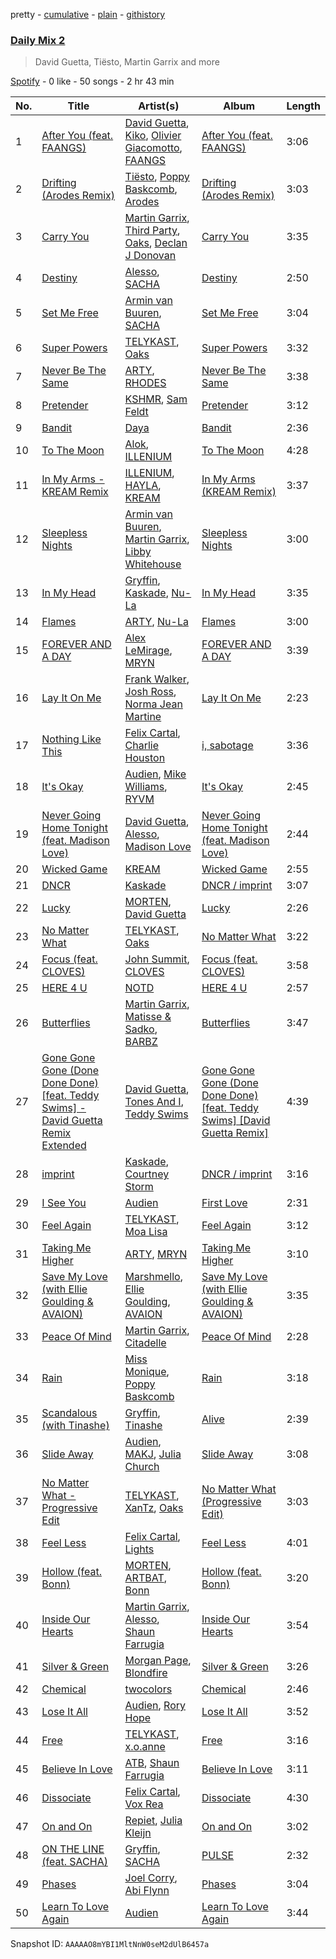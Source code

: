 pretty - [cumulative](/playlists/cumulative/37i9dQZF1E3aggHoBbHSXE.md) - [plain](/playlists/plain/37i9dQZF1E3aggHoBbHSXE) - [githistory](https://github.githistory.xyz/mdn522/spotify-playlist-archive/blob/main/playlists/plain/37i9dQZF1E3aggHoBbHSXE)

### [Daily Mix 2](https://open.spotify.com/playlist/37i9dQZF1E3aggHoBbHSXE)

> David Guetta, Tiësto, Martin Garrix and more

[Spotify](https://open.spotify.com/user/spotify) - 0 like - 50 songs - 2 hr 43 min

| No. | Title | Artist(s) | Album | Length |
|---|---|---|---|---|
| 1 | [After You \(feat\. FAANGS\)](https://open.spotify.com/track/4cGvzO9ejXEVQl2FQI7Hmu) | [David Guetta](https://open.spotify.com/artist/1Cs0zKBU1kc0i8ypK3B9ai), [Kiko](https://open.spotify.com/artist/4vQwRCAEjGlq5szn3MyG2N), [Olivier Giacomotto](https://open.spotify.com/artist/5tIMc0MdfB2OV6sULOmeao), [FAANGS](https://open.spotify.com/artist/2UlXIWBLOjskz5esa7ec2j) | [After You \(feat\. FAANGS\)](https://open.spotify.com/album/2RabLUJKd1jpDS9NbojepU) | 3:06 |
| 2 | [Drifting \(Arodes Remix\)](https://open.spotify.com/track/6Oy2VKOZ2sduYfNu7Eje3f) | [Tiësto](https://open.spotify.com/artist/2o5jDhtHVPhrJdv3cEQ99Z), [Poppy Baskcomb](https://open.spotify.com/artist/4STmXOXUF3UieHU46NWLVt), [Arodes](https://open.spotify.com/artist/4p2f8wUtltMAFuIJB4NR47) | [Drifting \(Arodes Remix\)](https://open.spotify.com/album/5bbRJwFsL9GVfBW4PHFIlt) | 3:03 |
| 3 | [Carry You](https://open.spotify.com/track/31ZO9XuKt48Qb2eUTBynd2) | [Martin Garrix](https://open.spotify.com/artist/60d24wfXkVzDSfLS6hyCjZ), [Third Party](https://open.spotify.com/artist/2J80qXI4NHKpq5RT3xUF7V), [Oaks](https://open.spotify.com/artist/1X2sRzO3K7Uvry9JWbG2iO), [Declan J Donovan](https://open.spotify.com/artist/6bh228LGC3eAzbplPWV02r) | [Carry You](https://open.spotify.com/album/1EHfXHtB9Ynnia0yZhV6HO) | 3:35 |
| 4 | [Destiny](https://open.spotify.com/track/226k90b2zBBhhnHtF5G7bB) | [Alesso](https://open.spotify.com/artist/4AVFqumd2ogHFlRbKIjp1t), [SACHA](https://open.spotify.com/artist/1VP5hxNzge9bfbtDvCJwFG) | [Destiny](https://open.spotify.com/album/6elqX6r1NOL3ZzyaC6pi1p) | 2:50 |
| 5 | [Set Me Free](https://open.spotify.com/track/2DgQUPTincZnoRT5CJxTKi) | [Armin van Buuren](https://open.spotify.com/artist/0SfsnGyD8FpIN4U4WCkBZ5), [SACHA](https://open.spotify.com/artist/1VP5hxNzge9bfbtDvCJwFG) | [Set Me Free](https://open.spotify.com/album/2oRqHz1SKj1CcccfeyASOF) | 3:04 |
| 6 | [Super Powers](https://open.spotify.com/track/3fRO8ZoGWRpL0PFCmnJH4c) | [TELYKAST](https://open.spotify.com/artist/7vWC03wqXwUqjPON8hc1tz), [Oaks](https://open.spotify.com/artist/1X2sRzO3K7Uvry9JWbG2iO) | [Super Powers](https://open.spotify.com/album/22SPaE9g83ouMfV19VdZoi) | 3:32 |
| 7 | [Never Be The Same](https://open.spotify.com/track/0IuHs8T0ZqUeJmhO04LLcl) | [ARTY](https://open.spotify.com/artist/1rSGNXhhYuWoq9BEz5DZGO), [RHODES](https://open.spotify.com/artist/07FfkbljNIdl45Ijlh1aXS) | [Never Be The Same](https://open.spotify.com/album/1kHn05ayh73VUcRhot9lGs) | 3:38 |
| 8 | [Pretender](https://open.spotify.com/track/7yFK39Oj4ItOfiifL8D40e) | [KSHMR](https://open.spotify.com/artist/2wX6xSig4Rig5kZU6ePlWe), [Sam Feldt](https://open.spotify.com/artist/20gsENnposVs2I4rQ5kvrf) | [Pretender](https://open.spotify.com/album/21IS6JKY4bHsX82VemUKoq) | 3:12 |
| 9 | [Bandit](https://open.spotify.com/track/54PjbXrV6ONeRRZ0Ryvjzg) | [Daya](https://open.spotify.com/artist/6Dd3NScHWwnW6obMFbl1BH) | [Bandit](https://open.spotify.com/album/4C961BvDSC4LhIvTvFBM5K) | 2:36 |
| 10 | [To The Moon](https://open.spotify.com/track/1UqrEdmUZallXzeHpUyAkY) | [Alok](https://open.spotify.com/artist/0NGAZxHanS9e0iNHpR8f2W), [ILLENIUM](https://open.spotify.com/artist/45eNHdiiabvmbp4erw26rg) | [To The Moon](https://open.spotify.com/album/3C961iftDuFI3ZeozGtsGN) | 4:28 |
| 11 | [In My Arms \- KREAM Remix](https://open.spotify.com/track/4wUU91B6gjMXhjiC5vYmY2) | [ILLENIUM](https://open.spotify.com/artist/45eNHdiiabvmbp4erw26rg), [HAYLA](https://open.spotify.com/artist/4yX6mpMyBGf9UfvBB8JJrc), [KREAM](https://open.spotify.com/artist/0DdDnziut7wOo6cAYWVZC5) | [In My Arms \(KREAM Remix\)](https://open.spotify.com/album/7EPpJXYDmM8Xz9et0uCsu6) | 3:37 |
| 12 | [Sleepless Nights](https://open.spotify.com/track/39pgWHKvgtSlvEI0AWvi62) | [Armin van Buuren](https://open.spotify.com/artist/0SfsnGyD8FpIN4U4WCkBZ5), [Martin Garrix](https://open.spotify.com/artist/60d24wfXkVzDSfLS6hyCjZ), [Libby Whitehouse](https://open.spotify.com/artist/0myPBTBG3ODlKVBEf5OSBe) | [Sleepless Nights](https://open.spotify.com/album/7oqrJHKyfWOJGJqLSG4iDW) | 3:00 |
| 13 | [In My Head](https://open.spotify.com/track/5zXfHNzmiGLpMJhzFdD7bM) | [Gryffin](https://open.spotify.com/artist/2ZRQcIgzPCVaT9XKhXZIzh), [Kaskade](https://open.spotify.com/artist/6TQj5BFPooTa08A7pk8AQ1), [Nu\-La](https://open.spotify.com/artist/4yzrGOiPCcssfpKBT0bnHR) | [In My Head](https://open.spotify.com/album/40SaMKXFBRBnQJpAkXzcHr) | 3:35 |
| 14 | [Flames](https://open.spotify.com/track/1vXP30hzwXVis2zTQI10MY) | [ARTY](https://open.spotify.com/artist/1rSGNXhhYuWoq9BEz5DZGO), [Nu\-La](https://open.spotify.com/artist/4yzrGOiPCcssfpKBT0bnHR) | [Flames](https://open.spotify.com/album/7AODiIsKeDZNsymwEO7Wxe) | 3:00 |
| 15 | [FOREVER AND A DAY](https://open.spotify.com/track/6PtuejZSD7DBAnftpmBxjW) | [Alex LeMirage](https://open.spotify.com/artist/2fYtH8OoLTeDIicmFH9dNu), [MRYN](https://open.spotify.com/artist/6nvB3AlAAvRl4OGvPOPsMR) | [FOREVER AND A DAY](https://open.spotify.com/album/13fqp10BnRBhLVHQQWMKl6) | 3:39 |
| 16 | [Lay It On Me](https://open.spotify.com/track/6Eefj9syzUuCVCvv6dsFft) | [Frank Walker](https://open.spotify.com/artist/6rcE30MaP92XafelMNZ2Sq), [Josh Ross](https://open.spotify.com/artist/1ZGTSMjK1D2HrpPTOh916U), [Norma Jean Martine](https://open.spotify.com/artist/2fsk4VlJdNF6G8cCMDrrzB) | [Lay It On Me](https://open.spotify.com/album/29hAhhtAYAh8kzkWl5DqTK) | 2:23 |
| 17 | [Nothing Like This](https://open.spotify.com/track/4VPDrTdb7mJFQtmtVpDIol) | [Felix Cartal](https://open.spotify.com/artist/6roDXEmZ6AARdOUv6x5U2v), [Charlie Houston](https://open.spotify.com/artist/6BkSTbIWZrLZZK0sa2GehR) | [i, sabotage](https://open.spotify.com/album/3IjeoYQfPmuESwlMVAIbwc) | 3:36 |
| 18 | [It's Okay](https://open.spotify.com/track/5i9vIka2dUar0CsRmANKeA) | [Audien](https://open.spotify.com/artist/4xnMDfgEmXZEEDdITKcGuE), [Mike Williams](https://open.spotify.com/artist/3IpvVrP3VLhruTmnququq7), [RYVM](https://open.spotify.com/artist/1WPEvpdkTpcT5R976cTAFJ) | [It's Okay](https://open.spotify.com/album/1l8LhEYHqO23fBaHyMJU8u) | 2:45 |
| 19 | [Never Going Home Tonight \(feat\. Madison Love\)](https://open.spotify.com/track/7K1BLb6MpvKuGEPpHw35mO) | [David Guetta](https://open.spotify.com/artist/1Cs0zKBU1kc0i8ypK3B9ai), [Alesso](https://open.spotify.com/artist/4AVFqumd2ogHFlRbKIjp1t), [Madison Love](https://open.spotify.com/artist/3BkE65DVH2NZSDQa6ZszcJ) | [Never Going Home Tonight \(feat\. Madison Love\)](https://open.spotify.com/album/0tn39dXCidefjSr5PqXbcX) | 2:44 |
| 20 | [Wicked Game](https://open.spotify.com/track/6AJAzlq5ujQWCzzwpeGEZA) | [KREAM](https://open.spotify.com/artist/0DdDnziut7wOo6cAYWVZC5) | [Wicked Game](https://open.spotify.com/album/6h4GwAgi9ePUFoEvN7LBrx) | 2:55 |
| 21 | [DNCR](https://open.spotify.com/track/7bNyAYmLg7HPLqi4YUysTA) | [Kaskade](https://open.spotify.com/artist/6TQj5BFPooTa08A7pk8AQ1) | [DNCR / imprint](https://open.spotify.com/album/74ESw4cwqcf9ETQ5e9iLZQ) | 3:07 |
| 22 | [Lucky](https://open.spotify.com/track/5ECf8gpBqmIUN7MWMN4WZx) | [MORTEN](https://open.spotify.com/artist/19HFRWmRCl27kTk6LeqAO8), [David Guetta](https://open.spotify.com/artist/1Cs0zKBU1kc0i8ypK3B9ai) | [Lucky](https://open.spotify.com/album/2CqOc7E7a4aQHEAD6ctS8I) | 2:26 |
| 23 | [No Matter What](https://open.spotify.com/track/1XajOX4fwnZLJV1xMB68LT) | [TELYKAST](https://open.spotify.com/artist/7vWC03wqXwUqjPON8hc1tz), [Oaks](https://open.spotify.com/artist/1X2sRzO3K7Uvry9JWbG2iO) | [No Matter What](https://open.spotify.com/album/2HU1NhkfNZHOq1MSQJtnrO) | 3:22 |
| 24 | [Focus \(feat\. CLOVES\)](https://open.spotify.com/track/0xaXwvcjq7aAKwMKe22Bw7) | [John Summit](https://open.spotify.com/artist/7kNqXtgeIwFtelmRjWv205), [CLOVES](https://open.spotify.com/artist/355SqtHY4qKt2wIXrWku0c) | [Focus \(feat\. CLOVES\)](https://open.spotify.com/album/4hwsD3b6V8962BDX5nCiFF) | 3:58 |
| 25 | [HERE 4 U](https://open.spotify.com/track/2mDeViKKUN1JnrH4492gmw) | [NOTD](https://open.spotify.com/artist/5jAMCwdNHWr7JThxtMuEyy) | [HERE 4 U](https://open.spotify.com/album/7zPpf1e9sDTWqBxz69yZ3b) | 2:57 |
| 26 | [⁠⁠Butterflies](https://open.spotify.com/track/129zR3hX9D2BYXOMtk2jaT) | [Martin Garrix](https://open.spotify.com/artist/60d24wfXkVzDSfLS6hyCjZ), [Matisse & Sadko](https://open.spotify.com/artist/2QMCcKIPHnjQaPPgoEst88), [BARBZ](https://open.spotify.com/artist/0I570b72DF4WXlk8zcKaPc) | [Butterflies](https://open.spotify.com/album/0e1KpmhEst3f1TPw8xJY8S) | 3:47 |
| 27 | [Gone Gone Gone \(Done Done Done\) \[feat\. Teddy Swims\] \- David Guetta Remix Extended](https://open.spotify.com/track/4fZUvA5RpKl0gT2arJSoq3) | [David Guetta](https://open.spotify.com/artist/1Cs0zKBU1kc0i8ypK3B9ai), [Tones And I](https://open.spotify.com/artist/2NjfBq1NflQcKSeiDooVjY), [Teddy Swims](https://open.spotify.com/artist/33qOK5uJ8AR2xuQQAhHump) | [Gone Gone Gone \(Done Done Done\) \[feat\. Teddy Swims\] \[David Guetta Remix\]](https://open.spotify.com/album/7ypDy3rrmR6ZasyX6WuUvu) | 4:39 |
| 28 | [imprint](https://open.spotify.com/track/3L0h00fEoCLUU5bEJCezve) | [Kaskade](https://open.spotify.com/artist/6TQj5BFPooTa08A7pk8AQ1), [Courtney Storm](https://open.spotify.com/artist/6zd0ClAbzCmZ9qReLzekUV) | [DNCR / imprint](https://open.spotify.com/album/74ESw4cwqcf9ETQ5e9iLZQ) | 3:16 |
| 29 | [I See You](https://open.spotify.com/track/0Gni1eoGfpuEMVwdp7MFC6) | [Audien](https://open.spotify.com/artist/4xnMDfgEmXZEEDdITKcGuE) | [First Love](https://open.spotify.com/album/2wjn9mkCYKbfLzqPOGk9nP) | 2:31 |
| 30 | [Feel Again](https://open.spotify.com/track/7ycPxbAlnh9t5OqFduGMcM) | [TELYKAST](https://open.spotify.com/artist/7vWC03wqXwUqjPON8hc1tz), [Moa Lisa](https://open.spotify.com/artist/0oUXA3boTncBMYFD5o6G2E) | [Feel Again](https://open.spotify.com/album/2n4TXKux57PtTAaPYK64Mp) | 3:12 |
| 31 | [Taking Me Higher](https://open.spotify.com/track/0UoiboSXdV8r2Yd40Oho08) | [ARTY](https://open.spotify.com/artist/1rSGNXhhYuWoq9BEz5DZGO), [MRYN](https://open.spotify.com/artist/6nvB3AlAAvRl4OGvPOPsMR) | [Taking Me Higher](https://open.spotify.com/album/3nKZqNHlPc7Vof0KMzIlVT) | 3:10 |
| 32 | [Save My Love \(with Ellie Goulding & AVAION\)](https://open.spotify.com/track/4w3Uy4n1hfj1mx6ag7bII5) | [Marshmello](https://open.spotify.com/artist/64KEffDW9EtZ1y2vBYgq8T), [Ellie Goulding](https://open.spotify.com/artist/0X2BH1fck6amBIoJhDVmmJ), [AVAION](https://open.spotify.com/artist/5oJvmyeWzyeahRtjup3Oys) | [Save My Love \(with Ellie Goulding & AVAION\)](https://open.spotify.com/album/3KFX6b8uxX8cORnXbSiC18) | 3:35 |
| 33 | [Peace Of Mind](https://open.spotify.com/track/1Ju9Tb5R1vsUu1Ir8sO6vX) | [Martin Garrix](https://open.spotify.com/artist/60d24wfXkVzDSfLS6hyCjZ), [Citadelle](https://open.spotify.com/artist/6Mek67pKmBw5N3FZnAc2J8) | [Peace Of Mind](https://open.spotify.com/album/22V3MT04FxMnr8RxzhbIve) | 2:28 |
| 34 | [Rain](https://open.spotify.com/track/5UzmK3aMmpW9X1pKjRdrMi) | [Miss Monique](https://open.spotify.com/artist/29TpNOsTNYbLb6Xa10H0PR), [Poppy Baskcomb](https://open.spotify.com/artist/4STmXOXUF3UieHU46NWLVt) | [Rain](https://open.spotify.com/album/3BiRyCQFu9ftb7sASphBHQ) | 3:18 |
| 35 | [Scandalous \(with Tinashe\)](https://open.spotify.com/track/4ThOZ5HXGvCfUbptEJRzyF) | [Gryffin](https://open.spotify.com/artist/2ZRQcIgzPCVaT9XKhXZIzh), [Tinashe](https://open.spotify.com/artist/0NIIxcxNHmOoyBx03SfTCD) | [Alive](https://open.spotify.com/album/5SeY9BQPi8AzEy6fhPEr1v) | 2:39 |
| 36 | [Slide Away](https://open.spotify.com/track/0KNUBfQF5oGz8jjqM3u3FQ) | [Audien](https://open.spotify.com/artist/4xnMDfgEmXZEEDdITKcGuE), [MAKJ](https://open.spotify.com/artist/3PtCud9dIdOv4exrzdZZ1C), [Julia Church](https://open.spotify.com/artist/4dHGNdVhBxCJUyMk9dR727) | [Slide Away](https://open.spotify.com/album/1lOXFpDfRnpr6MVkANJUs8) | 3:08 |
| 37 | [No Matter What \- Progressive Edit](https://open.spotify.com/track/3d9VgVxY5VH0HNM65rEBWm) | [TELYKAST](https://open.spotify.com/artist/7vWC03wqXwUqjPON8hc1tz), [XanTz](https://open.spotify.com/artist/1yxi0xpEv8NEWrMHGtyKHB), [Oaks](https://open.spotify.com/artist/1X2sRzO3K7Uvry9JWbG2iO) | [No Matter What \(Progressive Edit\)](https://open.spotify.com/album/0HlOJ6nN6HCrJ4kjFi3nYU) | 3:03 |
| 38 | [Feel Less](https://open.spotify.com/track/0uEOOlUaUT2bC2a3anIVjG) | [Felix Cartal](https://open.spotify.com/artist/6roDXEmZ6AARdOUv6x5U2v), [Lights](https://open.spotify.com/artist/5pdyjBIaY5o1yOyexGIUc6) | [Feel Less](https://open.spotify.com/album/14AAzYmdbb8x9s3i4H3dL6) | 4:01 |
| 39 | [Hollow \(feat\. Bonn\)](https://open.spotify.com/track/7EdPWyTm6EtO5httz2Dcoa) | [MORTEN](https://open.spotify.com/artist/19HFRWmRCl27kTk6LeqAO8), [ARTBAT](https://open.spotify.com/artist/3BkRu2TGd2I1uBxZKddfg1), [Bonn](https://open.spotify.com/artist/7Io0XduXk7aOHFHA7sLru2) | [Hollow \(feat\. Bonn\)](https://open.spotify.com/album/62cNVQX5G5tM6n302goHbL) | 3:20 |
| 40 | [Inside Our Hearts](https://open.spotify.com/track/7JxHc4FNqdIzIJyrpqYAdH) | [Martin Garrix](https://open.spotify.com/artist/60d24wfXkVzDSfLS6hyCjZ), [Alesso](https://open.spotify.com/artist/4AVFqumd2ogHFlRbKIjp1t), [Shaun Farrugia](https://open.spotify.com/artist/4ukUyiEoZi8QxibfjuUsEw) | [Inside Our Hearts](https://open.spotify.com/album/1pUTJrfFFnXTWsyKe1Ixyh) | 3:54 |
| 41 | [Silver & Green](https://open.spotify.com/track/7jdtD6kIflLXyPE8qeHZxJ) | [Morgan Page](https://open.spotify.com/artist/1N9n8MSxrr4Emhb566493b), [Blondfire](https://open.spotify.com/artist/5ySYeIhqg4Rfs5tjteVMz3) | [Silver & Green](https://open.spotify.com/album/3WRV3QvWF8AppCTDSA3Dpe) | 3:26 |
| 42 | [Chemical](https://open.spotify.com/track/3i4cqv5kDL8yrtDh0nhLOt) | [twocolors](https://open.spotify.com/artist/7ACEUD7UsmmXrnj4OLt8f9) | [Chemical](https://open.spotify.com/album/7LfijFiXqtqNa54hvbhKWH) | 2:46 |
| 43 | [Lose It All](https://open.spotify.com/track/1i87tyj9KrQOdV1KgpoNs0) | [Audien](https://open.spotify.com/artist/4xnMDfgEmXZEEDdITKcGuE), [Rory Hope](https://open.spotify.com/artist/147kOGOemXIO7HPzrwoYSC) | [Lose It All](https://open.spotify.com/album/22Vl5jbjhUKr5N2uWBX8KA) | 3:52 |
| 44 | [Free](https://open.spotify.com/track/2EVfXWxhsdR4izZEhfJNRq) | [TELYKAST](https://open.spotify.com/artist/7vWC03wqXwUqjPON8hc1tz), [x.o.anne](https://open.spotify.com/artist/546wUAx4h02JrN0KPXsIGq) | [Free](https://open.spotify.com/album/0LWP67zCgd6X3cP7dcSMMB) | 3:16 |
| 45 | [Believe In Love](https://open.spotify.com/track/5jcqxzPZnGkMsNSxzFpJW5) | [ATB](https://open.spotify.com/artist/7jZM5w05mGhw6wTB1okhD9), [Shaun Farrugia](https://open.spotify.com/artist/4ukUyiEoZi8QxibfjuUsEw) | [Believe In Love](https://open.spotify.com/album/2m4GXV4ltauFCgbzxVzRBW) | 3:11 |
| 46 | [Dissociate](https://open.spotify.com/track/4tLTaEi3Pq0kinpQBzDKL0) | [Felix Cartal](https://open.spotify.com/artist/6roDXEmZ6AARdOUv6x5U2v), [Vox Rea](https://open.spotify.com/artist/4SRrbYd7KBkGdOCAekSnY1) | [Dissociate](https://open.spotify.com/album/7HQVcIyRH0o6lQDTGsBCxb) | 4:30 |
| 47 | [On and On](https://open.spotify.com/track/36p4ZdYx0S12JdAdTJSCDP) | [Repiet](https://open.spotify.com/artist/5fDx43KRyr21vME3lLxmxY), [Julia Kleijn](https://open.spotify.com/artist/6iOYJDZYumYVmzxPbyfg5W) | [On and On](https://open.spotify.com/album/26aJH8CkhEBl7wcUQqD5Jt) | 3:02 |
| 48 | [ON THE LINE \(feat\. SACHA\)](https://open.spotify.com/track/216JgcqO7cKccCn13kOIPc) | [Gryffin](https://open.spotify.com/artist/2ZRQcIgzPCVaT9XKhXZIzh), [SACHA](https://open.spotify.com/artist/1VP5hxNzge9bfbtDvCJwFG) | [PULSE](https://open.spotify.com/album/1w6FcPbvr0g1PlinZesFKt) | 2:32 |
| 49 | [Phases](https://open.spotify.com/track/6NzoVYiCWulsOECuaXDazA) | [Joel Corry](https://open.spotify.com/artist/6DgP9otnZw5z6daOntINxp), [Abi Flynn](https://open.spotify.com/artist/734bmNflMslwf81kYoy7bs) | [Phases](https://open.spotify.com/album/3msLrvkMWgzkEMM0HTmTxJ) | 3:04 |
| 50 | [Learn To Love Again](https://open.spotify.com/track/4548LyFomXQmDAINcFizEq) | [Audien](https://open.spotify.com/artist/4xnMDfgEmXZEEDdITKcGuE) | [Learn To Love Again](https://open.spotify.com/album/442Ed4spkcuDL5gSFPwAjY) | 3:44 |

Snapshot ID: `AAAAAO8mYBI1MltNnW0seM2dUlB6457a`
